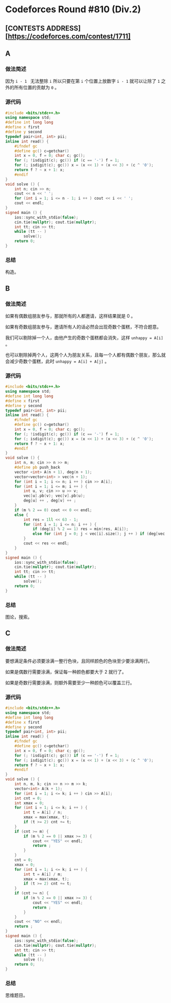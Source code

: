 # Codeforces Round #810 (Div.2)

## [CONTESTS ADDRESS][https://codeforces.com/contest/1711]

## A

### 做法简述

因为 `i - 1 ` 无法整除 `i` 所以只要在第 `i` 个位置上放数字 `i - 1` 就可以让除了 `1` 之外的所有位置的贡献为 `0` 。

### 源代码

```c++
#include <bits/stdc++.h>
using namespace std;
#define int long long
#define x first
#define y second
typedef pair<int, int> pii;
inline int read() {
    #ifndef gc
    #define gc() c=getchar()
    int x = 0, f = 0; char c; gc();
    for (; !isdigit(c); gc()) if (c == '-') f = 1;
    for (; isdigit(c); gc()) x = (x << 1) + (x << 3) + (c ^ '0');
    return f ? ~ x + 1: x;
    #endif
}
void solve () {
    int n; cin >> n;
    cout << n << ' ';
    for (int i = 1; i <= n - 1; i ++ ) cout << i << ' ';
    cout << endl;
}
signed main () {
    ios::sync_with_stdio(false);
    cin.tie(nullptr); cout.tie(nullptr);
    int tt; cin >> tt;
    while (tt -- )
        solve();
    return 0;
}
```

### 总结

构造。

## B

### 做法简述

如果有偶数组朋友参与，那就所有的人都邀请，这样结果就是 0 。

如果有奇数组朋友参与，邀请所有人的话必然会出现奇数个蛋糕，不符合题意。

我们可以剔除掉一个人，由他产生的奇数个蛋糕都会消失，这样 `unhappy = A[i]` 。

也可以剔除掉两个人，这两个人为朋友关系，且每一个人都有偶数个朋友，那么就会减少奇数个蛋糕，此时 `unhappy = A[i] + A[j]` 。

### 源代码

```c++
#include <bits/stdc++.h>
using namespace std;
#define int long long
#define x first
#define y second
typedef pair<int, int> pii;
inline int read() {
    #ifndef gc
    #define gc() c=getchar()
    int x = 0, f = 0; char c; gc();
    for (; !isdigit(c); gc()) if (c == '-') f = 1;
    for (; isdigit(c); gc()) x = (x << 1) + (x << 3) + (c ^ '0');
    return f ? ~ x + 1: x;
    #endif
}
void solve () {
    int n, m; cin >> n >> m;
    #define pb push_back
    vector <int> A(n + 1), deg(n + 1);
    vector<vector<int> > vec(n + 1);
    for (int i = 1; i <= n; i ++ ) cin >> A[i];
    for (int i = 1; i <= m; i ++ ) {
        int u, v; cin >> u >> v;
        vec[u].pb(v); vec[v].pb(u);
        deg[u] ++ , deg[v] ++ ;
    }
    if (m % 2 == 0) cout << 0 << endl;
    else {
        int res = 1ll << 63 - 1;
        for (int i = 1; i <= n; i ++ ) {
            if (deg[i] % 2 == 1) res = min(res, A[i]);
            else for (int j = 0; j < vec[i].size(); j ++ ) if (deg[vec[i][j]] % 2 == 0) res = min(res, A[i] + A[vec[i][j]]);
        }
        cout << res << endl;
    }
}
signed main () {
    ios::sync_with_stdio(false);
    cin.tie(nullptr); cout.tie(nullptr);
    int tt; cin >> tt;
    while (tt -- )
        solve();
    return 0;
}
```

### 总结

图论，搜索。

## C

### 做法简述

要想满足条件必须要涂满一整行色块，且同样颜色的色块至少要涂满两行。

如果是偶数行需要涂满，保证每一种颜色都要大于 2 就行了。

如果是奇数行需要涂满，则额外需要至少一种颜色可以覆盖三行。

### 源代码

```c++
#include <bits/stdc++.h>
using namespace std;
#define int long long
#define x first
#define y second
typedef pair<int, int> pii;
inline int read() {
    #ifndef gc
    #define gc() c=getchar()
    int x = 0, f = 0; char c; gc();
    for (; !isdigit(c); gc()) if (c == '-') f = 1;
    for (; isdigit(c); gc()) x = (x << 1) + (x << 3) + (c ^ '0');
    return f ? ~ x + 1: x;
    #endif
}
void solve () {
    int n, m, k; cin >> n >> m >> k;
    vector<int> A(k + 1);
    for (int i = 1; i <= k; i ++ ) cin >> A[i];
    int cnt = 0;
    int xmax = 0;
    for (int i = 1; i <= k; i ++ ) {
        int t = A[i] / n;
        xmax = max(xmax, t);
        if (t >= 2) cnt += t;
    }
    if (cnt >= m) {
        if (m % 2 == 0 || xmax >= 3) {
            cout << "YES" << endl;
            return ;
        }
    }
    cnt = 0;
    xmax = 0;
    for (int i = 1; i <= k; i ++ ) {
        int t = A[i] / m;
        xmax = max(xmax, t);
        if (t >= 2) cnt += t;
    }
    if (cnt >= n) {
        if (n % 2 == 0 || xmax >= 3) {
            cout << "YES" << endl;
            return ;
        }
    }
    cout << "NO" << endl;
    return ;
}
signed main () {
    ios::sync_with_stdio(false);
    cin.tie(nullptr); cout.tie(nullptr);
    int tt; cin >> tt;
    while (tt -- )
        solve ();
    return 0;
}
```

### 总结

思维题目。
